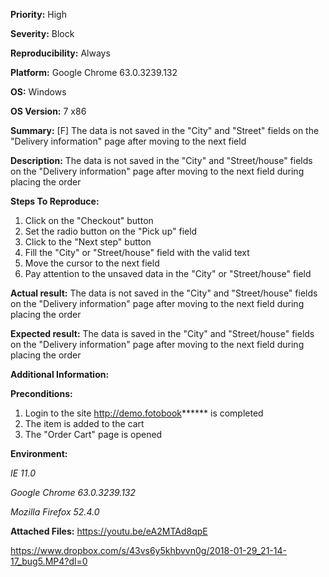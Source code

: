 **Priority:** High

**Severity:** Block

**Reproducibility:** Always

**Platform:** Google Chrome 63.0.3239.132

**OS:** Windows

**OS Version:** 7 x86

**Summary:** [F] The data is not saved in the "City" and "Street" fields on the "Delivery information" page after moving to the next field

**Description:** 	The data is not saved in the "City" and "Street/house" fields on the "Delivery information" page after moving to the next field during placing the order

**Steps To Reproduce:**

1. Click on the "Checkout" button
2. Set the radio button on the "Pick up" field
3. Click to the "Next step" button
4. Fill the "City" or "Street/house" field with the valid text
5. Move the cursor to the next field
6. Pay attention to the unsaved data in the "City" or "Street/house" field

**Actual result:** The data is not saved in the "City" and "Street/house" fields on the "Delivery information" page after moving to the next field during placing the order

**Expected result:** The data is saved in the "City" and "Street/house" fields on the "Delivery information" page after moving to the next field during placing the order

**Additional Information:**

**Preconditions:**

1. Login to the site http://demo.fotobook****** is completed
2. The item is added to the cart
3. The "Order Cart" page is opened

**Environment:**

*IE 11.0*

*Google Chrome 63.0.3239.132*

*Mozilla Firefox 52.4.0*

**Attached Files:**
https://youtu.be/eA2MTAd8qpE

https://www.dropbox.com/s/43vs6y5khbvvn0g/2018-01-29_21-14-17_bug5.MP4?dl=0
